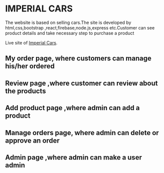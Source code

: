 # IMPERIAL CARS

The website is based on selling cars.The site is developed by html,css,bootstrap ,react,firebase,node.js,express etc.Customer can see product details and take necessary step to purchase a product

Live site of [Imperial Cars](https://imperial-cars.web.app/).

## My order page, where customers can manage his/her ordered

## Review page ,where customer can review about the products

## Add product page ,where admin can add a product

## Manage orders page, where admin can delete or approve an order

## Admin page ,where admin can make a user admin
